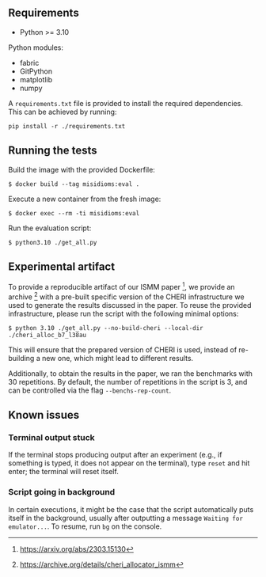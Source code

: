 ## Requirements

* Python >= 3.10

Python modules:

* fabric
* GitPython
* matplotlib
* numpy

A `requirements.txt` file is provided to install the required dependencies.
This can be achieved by running:

`pip install -r ./requirements.txt`

## Running the tests

Build the image with the provided Dockerfile:

`$ docker build --tag misidioms:eval .`

Execute a new container from the fresh image:

`$ docker exec --rm -ti misidioms:eval`

Run the evaluation script:

`$ python3.10 ./get_all.py`

## Experimental artifact

To provide a reproducible artifact of our ISMM paper [^1], we provide an
archive [^2] with a pre-built specific version of the CHERI infrastructure we
used to generate the results discussed in the paper. To reuse the provided
infrastructure, please run the script with the following minimal options:

`$ python 3.10 ./get_all.py --no-build-cheri --local-dir ./cheri_alloc_b7_l38au`

This will ensure that the prepared version of CHERI is used, instead of
re-building a new one, which might lead to different results.

Additionally, to obtain the results in the paper, we ran the benchmarks with 30
repetitions. By default, the number of repetitions in the script is 3, and can
be controlled via the flag `--benchs-rep-count`.

## Known issues

### Terminal output stuck

If the terminal stops producing output after an experiment (e.g., if something
is typed, it does not appear on the terminal), type `reset` and hit enter; the
terminal will reset itself.

### Script going in background

In certain executions, it might be the case that the script automatically puts
itself in the background, usually after outputting a message `Waiting for
emulator...`. To resume, run `bg` on the console.

[^1]: https://arxiv.org/abs/2303.15130

[^2]: https://archive.org/details/cheri_allocator_ismm
